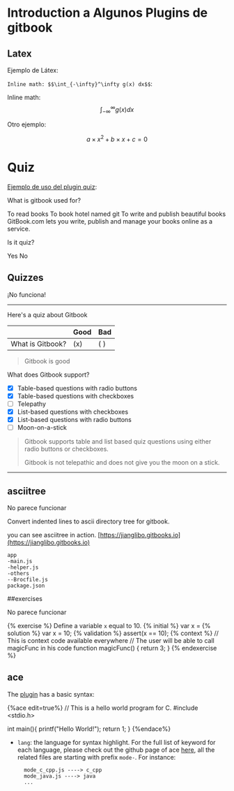 # Introduction a Algunos Plugins de gitbook

## Latex
Ejemplo de Látex:

`Inline math: $$\int_{-\infty}^\infty g(x) dx$$`:

Inline math: $$\int_{-\infty}^\infty g(x) dx$$

Otro ejemplo:

$$a \times x^2 + b \times x + c = 0$$



# Quiz

[Ejemplo de uso del plugin quiz](https://github.com/chudaol/gitbook-plugin-quiz):

<quiz name="Gitbook Quiz">
    <question multiple>
        <p>What is gitbook used for?</p>
        <answer correct>To read books</answer>
        <answer>To book hotel named git</answer>
        <answer correct>To write and publish beautiful books</answer>
        <explanation>GitBook.com lets you write, publish and manage your books online as a service.</explanation>
    </question>
    <question>
        <p>Is it quiz?</p>
        <answer correct>Yes</answer>
        <answer>No</answer>
    </question>
</quiz>

## Quizzes

¡No funciona!

---

Here's a quiz about Gitbook

|                  | Good | Bad |
| ---------------- | ---- | --- |
| What is Gitbook? | (x)  | ( ) |

> Gitbook is good

What does Gitbook support?
- [x] Table-based questions with radio buttons
- [x] Table-based questions with checkboxes
- [ ] Telepathy
- [x] List-based questions with checkboxes
- [x] List-based questions with radio buttons
- [ ] Moon-on-a-stick

> Gitbook supports table and list based quiz questions using either radio buttons or checkboxes.
>
> Gitbook is not telepathic and does not give you the moon on a stick.

---

## asciitree

No parece funcionar

Convert indented lines to ascii directory tree for gitbook.

you can see asciitree in action. 
[https://jianglibo.gitbooks.io](https://jianglibo.gitbooks.io)

    app
    -main.js
    -helper.js
    -others
    --Brocfile.js
    package.json

##exercises

No parece funcionar

{% exercise %}
Define a variable `x` equal to 10.
{% initial %}
var x =
{% solution %}
var x = 10;
{% validation %}
assert(x == 10);
{% context %}
// This is context code available everywhere
// The user will be able to call magicFunc in his code
function magicFunc() {
    return 3;
}
{% endexercise %}

## ace

The [plugin](https://plugins.gitbook.com/plugin/ace) has a basic syntax:

{%ace edit=true%}
// This is a hello world program for C.
#include <stdio.h>

int main(){
  printf("Hello World!");
  return 1;
}
{%endace%}

* `lang`: the language for syntax highlight. 
For the full list of keyword for each language, please check out the github page of ace [here](https://github.com/ajaxorg/ace-builds/tree/master/src-min-noconflict), 
all the related files are starting with prefix `mode-`. For instance:

        mode_c_cpp.js ----> c_cpp
        mode_java.js ----> java
        ...
